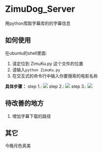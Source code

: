 # ZimuDog_Server
用python爬取字幕库的的字幕信息

## 如何使用
在ubuntu的shell里面:
1. 请定位到 ZimuKu.py 这个文件的位置
2. 请输入``python ZimuKu.py``
3. 在交互式的命令行中输入你要搜索的电影名称

**具体步骤：**
step 1.:
![](https://github.com/linheimx/ZimuDog_Server/blob/master/art/1.png)
step 2.:
![](https://github.com/linheimx/ZimuDog_Server/blob/master/art/2.png)
step 3.:
![](https://github.com/linheimx/ZimuDog_Server/blob/master/art/3.png)


## 待改善的地方
1. 增加字幕下载的路径

## 其它
今晚月色真美